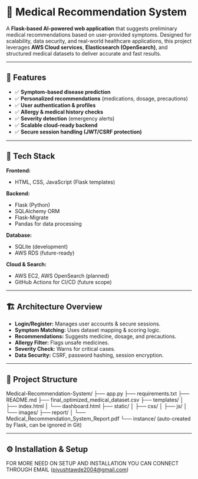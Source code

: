 # 🏥 Medical Recommendation System

A **Flask-based AI-powered web application** that suggests preliminary medical recommendations based on user-provided symptoms. Designed for scalability, data security, and real-world healthcare applications, this project leverages **AWS Cloud services**, **Elasticsearch (OpenSearch)**, and structured medical datasets to deliver accurate and fast results.

---

## 📌 Features

- ✅ **Symptom-based disease prediction**
- ✅ **Personalized recommendations** (medications, dosage, precautions)
- ✅ **User authentication & profiles**
- ✅ **Allergy & medical history checks**
- ✅ **Severity detection** (emergency alerts)
- ✅ **Scalable cloud-ready backend**
- ✅ **Secure session handling (JWT/CSRF protection)**

---

## 🧠 Tech Stack

**Frontend:**  
- HTML, CSS, JavaScript (Flask templates)

**Backend:**  
- Flask (Python)
- SQLAlchemy ORM  
- Flask-Migrate  
- Pandas for data processing

**Database:**  
- SQLite (development)  
- AWS RDS (future-ready)

**Cloud & Search:**  
- AWS EC2, AWS OpenSearch (planned)  
- GitHub Actions for CI/CD (future scope)

---

## 🏗 Architecture Overview


- **Login/Register:** Manages user accounts & secure sessions.
- **Symptom Matching:** Uses dataset mapping & scoring logic.
- **Recommendations:** Suggests medicine, dosage, and precautions.
- **Allergy Filter:** Flags unsafe medicines.
- **Severity Check:** Warns for critical cases.
- **Data Security:** CSRF, password hashing, session encryption.

---

## 📂 Project Structure

Medical-Recommendation-System/
├── app.py
├── requirements.txt
├── README.md
├── final_optimized_medical_dataset.csv
├── templates/
│   ├── index.html
│   └── dashboard.html
├── static/
│   ├── css/
│   ├── js/
│   └── images/
├── report/
│   └── Medical_Recommendation_System_Report.pdf
└── instance/   (auto-created by Flask, can be ignored in Git)




---

## ⚙️ Installation & Setup

FOR MORE NEED ON SETUP AND INSTALLATION YOU CAN CONNECT THROUGH EMAIL (piyushtawde2004@gmail.com)
